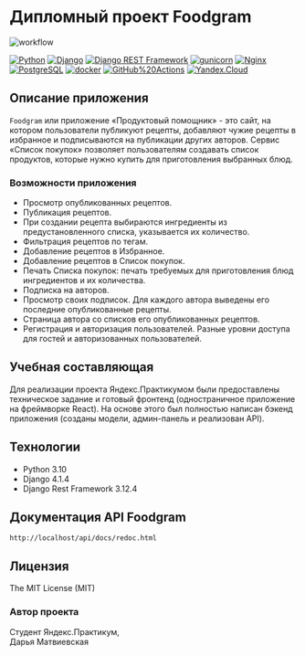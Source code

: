 # Дипломный проект Foodgram

![workflow](https://github.com/DashaMalva/foodgram-project-react/actions/workflows/foodgram_workflow.yml/badge.svg)  
  
[![Python](https://img.shields.io/badge/-Python-464646?style=flat-square&logo=Python)](https://www.python.org/)
[![Django](https://img.shields.io/badge/-Django-464646?style=flat-square&logo=Django)](https://www.djangoproject.com/)
[![Django REST Framework](https://img.shields.io/badge/-Django%20REST%20Framework-464646?style=flat-square&logo=Django%20REST%20Framework)](https://www.django-rest-framework.org/)
[![gunicorn](https://img.shields.io/badge/-gunicorn-464646?style=flat-square&logo=gunicorn)](https://gunicorn.org/)
[![Nginx](https://img.shields.io/badge/-NGINX-464646?style=flat-square&logo=NGINX)](https://nginx.org/ru/)
[![PostgreSQL](https://img.shields.io/badge/-PostgreSQL-464646?style=flat-square&logo=PostgreSQL)](https://www.postgresql.org/)
[![docker](https://img.shields.io/badge/-Docker-464646?style=flat-square&logo=docker)](https://www.docker.com/)
[![GitHub%20Actions](https://img.shields.io/badge/-GitHub%20Actions-464646?style=flat-square&logo=GitHub%20actions)](https://github.com/features/actions)
[![Yandex.Cloud](https://img.shields.io/badge/-Yandex.Cloud-464646?style=flat-square&logo=Yandex.Cloud)](https://cloud.yandex.ru/)


## Описание приложения
```Foodgram``` или приложение «Продуктовый помощник» - это сайт, на котором пользователи публикуют рецепты, добавляют чужие рецепты в избранное и подписываются на публикации других авторов. Сервис «Список покупок» позволяет пользователям создавать список продуктов, которые нужно купить для приготовления выбранных блюд.

### Возможности приложения
- Просмотр опубликованных рецептов.
- Публикация рецептов.
- При создании рецепта выбираются ингредиенты из предустановленного списка, указывается их количество.
- Фильтрация рецептов по тегам.
- Добавление рецептов в Избранное.
- Добавление рецептов в Список покупок.
- Печать Списка покупок: печать требуемых для приготовления блюд ингредиентов и их количества.
- Подписка на авторов.
- Просмотр своих подписок. Для каждого автора выведены его последние опубликованные рецепты.
- Страница автора со списков его опубликованных рецептов.
- Регистрация и авторизация пользователей. Разные уровни доступа для гостей и авторизованных пользователей.


## Учебная составляющая
Для реализации проекта Яндекс.Практикумом были предоставлены техническое задание и готовый фронтенд (одностраничное приложение на фреймворке React). На основе этого был полностью написан бэкенд приложения (созданы модели, админ-панель и реализован API).

## Технологии
* Python 3.10<br>
* Django 4.1.4<br>
* Django Rest Framework 3.12.4<br>


## Документация API Foodgram
```http://localhost/api/docs/redoc.html```


## Лицензия
The MIT License (MIT)

### Автор проекта
Студент Яндекс.Практикум,<br>
Дарья Матвиевская
